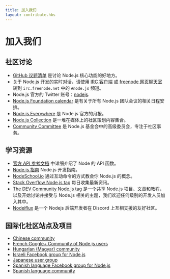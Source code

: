 ```yaml
---
title: 加入我们
layout: contribute.hbs
---
```


# 加入我们

## 社区讨论

- [GitHub 议题清单](https://github.com/nodejs/node/issues) 是讨论 Node.js 核心功能的好地方。
- 关于 Node.js 开发的实时对话，请使用 [IRC 客户端](http://en.wikipedia.org/wiki/Comparison_of_Internet_Relay_Chat_clients) 或 [freenode 网页聊天室](http://webchat.freenode.net/?channels=node.js) 转到 `irc.freenode.net` 中的 `#node.js` 頻道。
- Node.js 官方的 Twitter 账号：[nodejs](https://twitter.com/nodejs).
- [Node.js Foundation calendar](https://nodejs.org/calendar) 是有关于所有 Node.js 团队会议的相关日程安排。
- [Node.js Everywhere](https://newsletter.nodejs.org) 是 Node.js 官方的月报。
- [Node.js Collection](https://medium.com/the-node-js-collection) 是一堆在媒体上的社区策划内容集合。
- [Community Committee](https://github.com/nodejs/community-committee) 是 Node.js 基金会中的高级委员会，专注于社区事务。


## 学习资源

- [官方 API 参考文档](/api) 中详细介绍了 Node 的 API 函数。
- [Node.js 指南](https://nodejs.dev) Node.js 开发指南。
- [NodeSchool.io](http://nodeschool.io) 通过互动命令的方式教会你 Node.js 的概念。
- [Stack Overflow Node.js tag](http://stackoverflow.com/questions/tagged/node.js) 每日收集最新资讯。
- [The DEV Community Node.js tag](https://dev.to/t/node) 是一个共享 Node.js 项目、文章和教程，以及开始讨论并接受与 Node.js 相关的主题，我们欢迎任何级别的开发人员加入其中。
- [Nodeiflux](https://discordapp.com/invite/vUsrbjd) 是一个 Nodejs 后端开发者在 Discord 上互相支援的友好社区。

## 国际化社区站点及项目

- [Chinese community](http://cnodejs.org)
- [French Google+ Community of Node.js users](https://plus.google.com/communities/113346206415381691435)
- [Hungarian (Magyar) community](http://nodehun.blogspot.com/)
- [Israeli Facebook group for Node.js](https://www.facebook.com/groups/node.il/)
- [Japanese user group](http://nodejs.jp/)
- [Spanish language Facebook group for Node.js](https://www.facebook.com/groups/node.es/)
- [Spanish language community](http://nodehispano.com)

